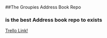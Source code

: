 ##The Groupies Address Book Repo
### is the best Address book repo to exists

[Trello Link!](https://trello.com/b/I2Z0Qqij/thegroupez-addressbook)